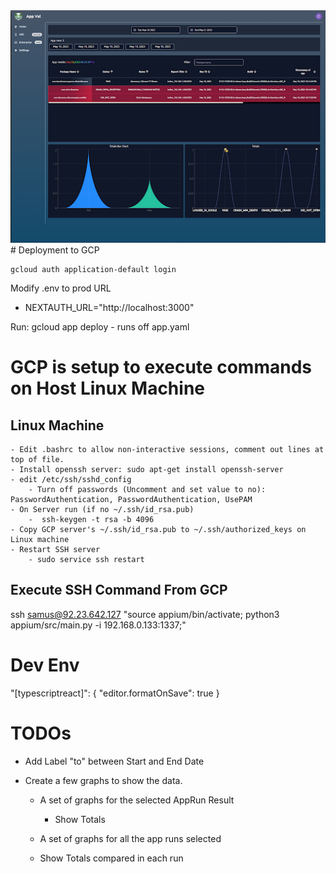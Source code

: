 
<img src="https://raw.githubusercontent.com/killuhwhale/app_val_dashboard/main/public/images/appvalDashboard.png?sanitize=true&raw=true" />
# Deployment to GCP

    gcloud auth application-default login

 Modify .env to prod URL
  - NEXTAUTH_URL="http://localhost:3000"

 Run:
    gcloud app deploy
    - runs off app.yaml


# GCP is setup to execute commands on Host Linux Machine
## Linux Machine
    - Edit .bashrc to allow non-interactive sessions, comment out lines at top of file.
    - Install openssh server: sudo apt-get install openssh-server
    - edit /etc/ssh/sshd_config
        - Turn off passwords (Uncomment and set value to no): PasswordAuthentication, PasswordAuthentication, UsePAM
    - On Server run (if no ~/.ssh/id_rsa.pub)
        -  ssh-keygen -t rsa -b 4096
    - Copy GCP server's ~/.ssh/id_rsa.pub to ~/.ssh/authorized_keys on Linux machine
    - Restart SSH server
        - sudo service ssh restart

## Execute SSH Command From GCP
ssh samus@92.23.642.127 "source appium/bin/activate; python3 appium/src/main.py -i 192.168.0.133:1337;"


# Dev Env

"[typescriptreact]": {
    "editor.formatOnSave": true
}


# TODOs
- Add Label "to"  between Start and End Date

- Create a few graphs to show the data.
   - A set of graphs for the selected AppRun Result
        - Show Totals

   - A set of graphs for all the app runs selected
    - Show Totals compared in each run
